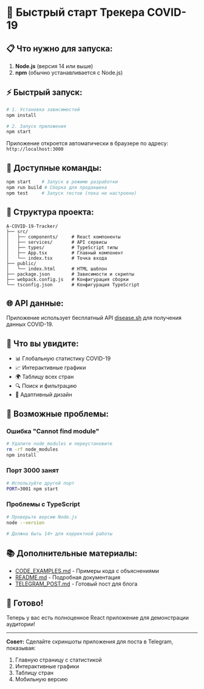 # 🚀 Быстрый старт Трекера COVID-19

## 📋 Что нужно для запуска:

1. **Node.js** (версия 14 или выше)
2. **npm** (обычно устанавливается с Node.js)

## ⚡ Быстрый запуск:

```bash
# 1. Установка зависимостей
npm install

# 2. Запуск приложения
npm start
```

Приложение откроется автоматически в браузере по адресу: `http://localhost:3000`

## 🔧 Доступные команды:

```bash
npm start    # Запуск в режиме разработки
npm run build # Сборка для продакшена
npm test     # Запуск тестов (пока не настроено)
```

## 📁 Структура проекта:

```
A-COVID-19-Tracker/
├── src/
│   ├── components/     # React компоненты
│   ├── services/       # API сервисы
│   ├── types/          # TypeScript типы
│   ├── App.tsx         # Главный компонент
│   └── index.tsx       # Точка входа
├── public/
│   └── index.html      # HTML шаблон
├── package.json        # Зависимости и скрипты
├── webpack.config.js   # Конфигурация сборки
└── tsconfig.json       # Конфигурация TypeScript
```

## 🌐 API данные:

Приложение использует бесплатный API [disease.sh](https://disease.sh/) для получения данных COVID-19.

## 🎯 Что вы увидите:

- 📊 Глобальную статистику COVID-19
- 📈 Интерактивные графики
- 🌍 Таблицу всех стран
- 🔍 Поиск и фильтрацию
- 📱 Адаптивный дизайн

## 🐛 Возможные проблемы:

### Ошибка "Cannot find module"
```bash
# Удалите node_modules и переустановите
rm -rf node_modules
npm install
```

### Порт 3000 занят
```bash
# Используйте другой порт
PORT=3001 npm start
```

### Проблемы с TypeScript
```bash
# Проверьте версию Node.js
node --version

# Должна быть 14+ для корректной работы
```

## 📚 Дополнительные материалы:

- [CODE_EXAMPLES.md](./CODE_EXAMPLES.md) - Примеры кода с объяснениями
- [README.md](./README.md) - Подробная документация
- [TELEGRAM_POST.md](./TELEGRAM_POST.md) - Готовый пост для блога

## 🎉 Готово!

Теперь у вас есть полноценное React приложение для демонстрации аудитории!

---

**Совет:** Сделайте скриншоты приложения для поста в Telegram, показывая:
1. Главную страницу с статистикой
2. Интерактивные графики
3. Таблицу стран
4. Мобильную версию 